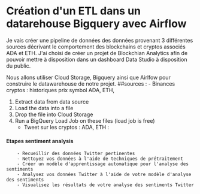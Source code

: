 # Création d'un ETL dans un datarehouse Bigquery avec Airflow

Je vais créer une pipeline de données des données provenant 3 différentes sources décrivant le comportement des blockchains et cryptos associés ADA et ETH.
J'ai choisi de créer un projet de Blockchian Analytics afin de pouvoir mettre à disposition dans un dashboard Data Studio à disposition du public. 

Nous allons utiliser Cloud Storage, Bigquery ainsi que Airlfow pour construire le datawarehouse de notre projet.
##sources :
    - Binances cryptos : historiques prix symbol ADA, ETH,
1. Extract data from data source
1. Load the data into a file
2. Drop the file into Cloud Storage
3. Run a BigQuery Load Job on these files (load job is free)
    - Tweet sur les cryptos : ADA, ETH :
  
#### Etapes sentiment analysis
        - Recueillir des données Twitter pertinentes 
        - Nettoyez vos données à l'aide de techniques de prétraitement
        - Créer un modèle d'apprentissage automatique pour l'analyse des sentiments
        - Analysez vos données Twitter à l'aide de votre modèle d'analyse des sentiments
        - Visualisez les résultats de votre analyse des sentiments Twitter  

